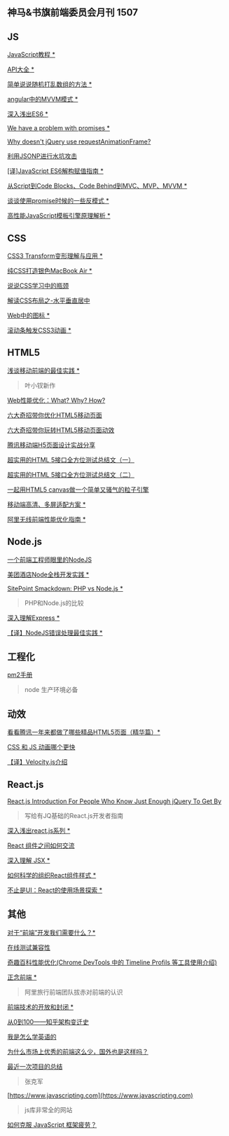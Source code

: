 神马&书旗前端委员会月刊 1507
---

## JS

[JavaScript教程 *](http://www.liaoxuefeng.com/wiki/001434446689867b27157e896e74d51a89c25cc8b43bdb3000)

[API大全 *](http://devdocs.io/express/)

[简单说说随机打乱数组的方法 *](http://www.gbtags.com/gb/share/5646.htm)

[angular中的MVVM模式 *](http://greengerong.github.io/blog/2015/06/16/angularzhong-de-mvvmmo-shi/#jtss-tsina)

[深入浅出ES6 *](http://www.infoq.com/cn/es6-in-depth/)

[We have a problem with promises *](http://fex.baidu.com/blog/2015/07/we-have-a-problem-with-promises/)

[Why doesn't jQuery use requestAnimationFrame?](http://stackoverflow.com/questions/7999680/why-doesnt-jquery-use-requestanimationframe)

[利用JSONP进行水坑攻击](http://drops.wooyun.org/papers/6612)

[[译]JavaScript ES6解构赋值指南 *](http://segmentfault.com/a/1190000002920859)

[从Script到Code Blocks、Code Behind到MVC、MVP、MVVM *](http://www.cnblogs.com/indream/p/3602348.html)



[谈谈使用promise时候的一些反模式 *](http://efe.baidu.com/blog/promises-anti-pattern/)

[高性能JavaScript模板引擎原理解析 *](http://blogread.cn/it/article/5489?f=wb)

## CSS

[CSS3 Transform变形理解与应用 *](http://www.92fenxiang.com/117.html)

[纯CSS打造银色MacBook Air *](http://www.cnblogs.com/myvin/p/4621231.html)

[说说CSS学习中的瓶颈](http://www.zhangxinxu.com/wordpress/2012/07/bottleneck-css-study/)

[解读CSS布局之-水平垂直居中](http://f2e.souche.com/blog/jie-du-cssbu-ju-zhi-shui-ping-chui-zhi-ju-zhong/)

[Web中的图标 *](https://github.com/amfe/article/issues/2)

[滚动条触发CSS3动画 *](http://www.w3cplus.com/css3/trigger-css-animation-scroll.html)

## HTML5

[浅谈移动前端的最佳实践 *](http://www.cnblogs.com/yexiaochai/p/4219523.html)
>叶小钗新作

[Web性能优化：What? Why? How?](http://www.cnblogs.com/dojo-lzz/p/4591446.html)

[六大奇招带你优化HTML5移动页面](http://www.uisdc.com/play-with-html5-improvement)

[六大奇招带你玩转HTML5移动页面动效](http://www.uisdc.com/play-with-html5-animation)

[腾讯移动端H5页面设计实战分享](http://www.uisdc.com/tencent-html5-design-practice)

[超实用的HTML 5接口全方位测试总结文（一）](http://www.uisdc.com/tgideas-html5-api-test-1)

[超实用的HTML 5接口全方位测试总结文（二）](http://www.uisdc.com/tgideas-html5-api-test-2)

[一起用HTML5 canvas做一个简单又骚气的粒子引擎](http://www.cnblogs.com/jation/p/4627155.html)

[移动端高清、多屏适配方案 *](http://www.html-js.com/article/Mobile-terminal-H5-mobile-terminal-HD-multi-screen-adaptation-scheme%203041)

[阿里无线前端性能优化指南 *](https://github.com/amfe/article/issues/1)



## Node.js

[一个前端工程师眼里的NodeJS](http://mp.weixin.qq.com/s?__biz=MzAxNzQ3MDAyNg==&mid=208996572&idx=3&sn=c1429c53443edada3f5fce9087361625&scene=5#rd)

[美团酒店Node全栈开发实践 *](http://tech.meituan.com/node-fullstack-development-practice.html)

[SitePoint Smackdown: PHP vs Node.js *](http://www.sitepoint.com/sitepoint-smackdown-php-vs-node-js/?utm_medium=email&utm_campaign=SitePoint+Front-end+Newsletter++9+July+2015&utm_content=SitePoint+Front-end+Newsletter++9+July+2015+CID_6e8346a0235d37a35b2e2df25575c79a&utm_source=CampaignMonitor&utm_term=SitePoint%20Smackdown%20PHP%20vs%20Nodejs)
>PHP和Node.js的比较

[深入理解Express *](http://div.io/topic/1063)

[【译】NodeJS错误处理最佳实践 *](http://code.oneapm.com/nodejs/2015/04/13/nodejs-errorhandling/)



## 工程化





[pm2手册](http://wohugb.gitbooks.io/pm2/content/quick-start/install.html)
>node 生产环境必备

## 动效

[看看腾讯一年来都做了哪些精品HTML5页面（精华篇）*](http://mp.weixin.qq.com/s?__biz=MjM5MjUwMzE2MA==&mid=225800357&idx=1&sn=f594a3e349dde2e4944d9dd75dac109e&scene=5#rd)

[CSS 和 JS 动画哪个更快](http://www.admin10000.com/document/4339.html)

[【译】Velocity.js介绍](http://www.w3ctech.com/topic/1403)


## React.js

[React.js Introduction For People Who Know Just Enough jQuery To Get By](http://reactfordesigners.com/labs/reactjs-introduction-for-people-who-know-just-enough-jquery-to-get-by/?utm_source=javascriptweekly&utm_medium=email)
>写给有JQ基础的React.js开发者指南
 
[深入浅出react.js系列 *](http://www.infoq.com/cn/dive-into-react) 

[React 组件之间如何交流](http://blog.51yuekan.com/2015/07/19/2015-07-19-react-component-communicate/)





[深入理解 JSX *](http://reactjs.cn/react/docs/jsx-in-depth.html)



[如何科学的组织React组件样式 *](http://segmentfault.com/a/1190000003032506)

[不止是UI：React的使用场景探索 *](http://www.linuxeden.com/html/news/20150729/162101.html)

## 其他

[对于“前端”开发我们需要什么？*](http://lcepy.github.io/2015/07/20/对于“前端”开发我们需要什么？/)

[在线测试兼容性](https://www.browserling.com)

[奇趣百科性能优化(Chrome DevTools 中的 Timeline Profils 等工具使用介绍)](https://xinranliu.me/2015-05-22-qiqu-performance/)

[正念前端 *](http://wenku.baidu.com/link?url=vHMGuAFPouAYq-aiJPfmpW8OULVyXEqyPl3JglDIzWlWFMU-MCfSU1qqqtMOiKKsTzt8lGHgM4OJ1rHrXK8vqT5-Sbi7wpuumf4de0si923)
>阿里旅行前端团队拔赤对前端的认识

[前端技术的开放和封闭 *](https://github.com/jayli/jayli.github.com/issues/18)

[从0到100——知乎架构变迁史](http://www.infoq.com/cn/news/2014/12/zhihu-architecture-evolution)

[我是怎么学英语的](http://mp.weixin.qq.com/s?__biz=MjM5MjUwNzIyMA==&mid=207623278&idx=1&sn=051a2ecae8f0392631eb0967eefc607a#rd)

[为什么市场上优秀的前端这么少，国外也是这样吗？](http://www.zhihu.com/question/29875948/answer/45967933)

[最近一次项目的总结](http://www.w3ctech.com/topic/142)
>张克军

[https://www.javascripting.com](https://www.javascripting.com)
>js库非常全的网站

[如何克服 JavaScript 框架疲劳？](http://news.oneapm.com/overcoming-javascript-framework/)



